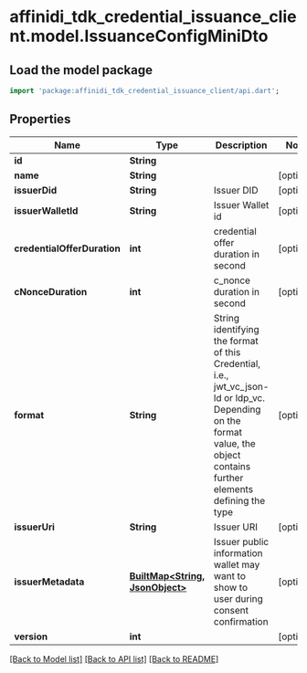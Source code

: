 # affinidi_tdk_credential_issuance_client.model.IssuanceConfigMiniDto

## Load the model package

```dart
import 'package:affinidi_tdk_credential_issuance_client/api.dart';
```

## Properties

| Name                        | Type                                                    | Description                                                                                                                                                             | Notes      |
| --------------------------- | ------------------------------------------------------- | ----------------------------------------------------------------------------------------------------------------------------------------------------------------------- | ---------- |
| **id**                      | **String**                                              |                                                                                                                                                                         |
| **name**                    | **String**                                              |                                                                                                                                                                         | [optional] |
| **issuerDid**               | **String**                                              | Issuer DID                                                                                                                                                              | [optional] |
| **issuerWalletId**          | **String**                                              | Issuer Wallet id                                                                                                                                                        | [optional] |
| **credentialOfferDuration** | **int**                                                 | credential offer duration in second                                                                                                                                     | [optional] |
| **cNonceDuration**          | **int**                                                 | c_nonce duration in second                                                                                                                                              | [optional] |
| **format**                  | **String**                                              | String identifying the format of this Credential, i.e., jwt_vc_json-ld or ldp_vc. Depending on the format value, the object contains further elements defining the type | [optional] |
| **issuerUri**               | **String**                                              | Issuer URI                                                                                                                                                              | [optional] |
| **issuerMetadata**          | [**BuiltMap&lt;String, JsonObject&gt;**](JsonObject.md) | Issuer public information wallet may want to show to user during consent confirmation                                                                                   | [optional] |
| **version**                 | **int**                                                 |                                                                                                                                                                         | [optional] |

[[Back to Model list]](../README.md#documentation-for-models) [[Back to API list]](../README.md#documentation-for-api-endpoints) [[Back to README]](../README.md)
